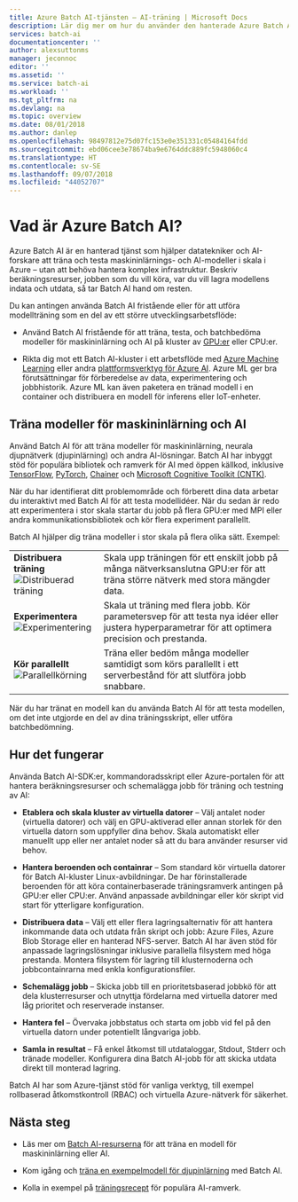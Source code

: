 ```yaml
---
title: Azure Batch AI-tjänsten – AI-träning | Microsoft Docs
description: Lär dig mer om hur du använder den hanterade Azure Batch AI-tjänsten för att träna artificiell intelligens (AI) och andra maskininlärningsmodeller på kluster med GPU:er och CPU:er.
services: batch-ai
documentationcenter: ''
author: alexsuttonms
manager: jeconnoc
editor: ''
ms.assetid: ''
ms.service: batch-ai
ms.workload: ''
ms.tgt_pltfrm: na
ms.devlang: na
ms.topic: overview
ms.date: 08/01/2018
ms.author: danlep
ms.openlocfilehash: 98497812e75d07fc153e0e351331c05484164fdd
ms.sourcegitcommit: ebd06cee3e78674ba9e6764ddc889fc5948060c4
ms.translationtype: HT
ms.contentlocale: sv-SE
ms.lasthandoff: 09/07/2018
ms.locfileid: "44052707"
---
```

# <a name="what-is-azure-batch-ai"></a>Vad är Azure Batch AI?

Azure Batch AI är en hanterad tjänst som hjälper datatekniker och AI-forskare att träna och testa maskininlärnings- och AI-modeller i skala i Azure – utan att behöva hantera komplex infrastruktur. Beskriv beräkningsresurser, jobben som du vill köra, var du vill lagra modellens indata och utdata, så tar Batch AI hand om resten.

Du kan antingen använda Batch AI fristående eller för att utföra modellträning som en del av ett större utvecklingsarbetsflöde:

* Använd Batch AI fristående för att träna, testa, och batchbedöma modeller för maskininlärning och AI på kluster av [GPU:er](../virtual-machines/linux/sizes-gpu.md) eller CPU:er. 

* Rikta dig mot ett Batch AI-kluster i ett arbetsflöde med [Azure Machine Learning](../machine-learning/service/overview-what-is-azure-ml.md) eller andra [plattformsverktyg för Azure AI](https://azure.microsoft.com/overview/ai-platform/). Azure ML ger bra förutsättningar för förberedelse av data, experimentering och jobbhistorik. Azure ML kan även paketera en tränad modell i en container och distribuera en modell för inferens eller IoT-enheter.  

## <a name="train-machine-learning-and-ai-models"></a>Träna modeller för maskininlärning och AI

Använd Batch AI för att träna modeller för maskininlärning, neurala djupnätverk (djupinlärning) och andra AI-lösningar. Batch AI har inbyggt stöd för populära bibliotek och ramverk för AI med öppen källkod, inklusive [TensorFlow](https://github.com/tensorflow/tensorflow), [PyTorch](https://github.com/pytorch/pytorch), [Chainer](https://github.com/chainer/chainer) och [Microsoft Cognitive Toolkit (CNTK)](https://github.com/Microsoft/CNTK).

När du har identifierat ditt problemområde och förberett dina data arbetar du interaktivt med Batch AI för att testa modellidéer. När du sedan är redo att experimentera i stor skala startar du jobb på flera GPU:er med MPI eller andra kommunikationsbibliotek och kör flera experiment parallellt.

Batch AI hjälper dig träna modeller i stor skala på flera olika sätt. Exempel: 

|  |  |
|---------|---------|
| **Distribuera träning**<br/>![Distribuerad träning](./media/overview/distributed-training.png)  | Skala upp träningen för ett enskilt jobb på många nätverksanslutna GPU:er för att träna större nätverk med stora mängder data.|
| **Experimentera**<br/>![Experimentering](./media/overview/experimentation.png) | Skala ut träning med flera jobb. Kör parametersvep för att testa nya idéer eller justera hyperparametrar för att optimera precision och prestanda. |
| **Kör parallellt**![Parallellkörning](./media/overview/parallel-execution.png) | Träna eller bedöm många modeller samtidigt som körs parallellt i ett serverbestånd för att slutföra jobb snabbare.|

När du har tränat en modell kan du använda Batch AI för att testa modellen, om det inte utgjorde en del av dina träningsskript, eller utföra batchbedömning.

## <a name="how-it-works"></a>Hur det fungerar

Använda Batch AI-SDK:er, kommandoradsskript eller Azure-portalen för att hantera beräkningsresurser och schemalägga jobb för träning och testning av AI: 

* **Etablera och skala kluster av virtuella datorer** – Välj antalet noder (virtuella datorer) och välj en GPU-aktiverad eller annan storlek för den virtuella datorn som uppfyller dina behov. Skala automatiskt eller manuellt upp eller ner antalet noder så att du bara använder resurser vid behov. 

* **Hantera beroenden och containrar** – Som standard kör virtuella datorer för Batch AI-kluster Linux-avbildningar. De har förinstallerade beroenden för att köra containerbaserade träningsramverk antingen på GPU:er eller CPU:er. Använd anpassade avbildningar eller kör skript vid start för ytterligare konfiguration.

* **Distribuera data** – Välj ett eller flera lagringsalternativ för att hantera inkommande data och utdata från skript och jobb: Azure Files, Azure Blob Storage eller en hanterad NFS-server. Batch AI har även stöd för anpassade lagringslösningar inklusive parallella filsystem med höga prestanda. Montera filsystem för lagring till klusternoderna och jobbcontainrarna med enkla konfigurationsfiler.

* **Schemalägg jobb** – Skicka jobb till en prioritetsbaserad jobbkö för att dela klusterresurser och utnyttja fördelarna med virtuella datorer med låg prioritet och reserverade instanser.

* **Hantera fel** – Övervaka jobbstatus och starta om jobb vid fel på den virtuella datorn under potentiellt långvariga jobb.

* **Samla in resultat** – Få enkel åtkomst till utdataloggar, Stdout, Stderr och tränade modeller. Konfigurera dina Batch AI-jobb för att skicka utdata direkt till monterad lagring.

Batch AI har som Azure-tjänst stöd för vanliga verktyg, till exempel rollbaserad åtkomstkontroll (RBAC) och virtuella Azure-nätverk för säkerhet.  

## <a name="next-steps"></a>Nästa steg

* Läs mer om [Batch AI-resurserna](resource-concepts.md) för att träna en modell för maskininlärning eller AI.

* Kom igång och [träna en exempelmodell för djupinlärning](quickstart-tensorflow-training-cli.md) med Batch AI.

* Kolla in exempel på [träningsrecept](https://github.com/Azure/BatchAI/blob/master/recipes) för populära AI-ramverk.
